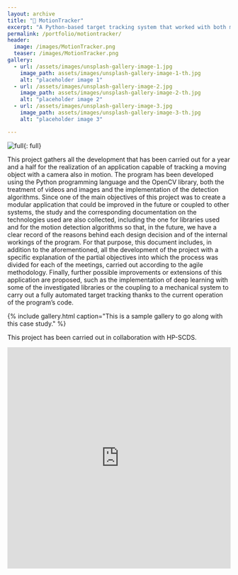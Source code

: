 ```yaml
---
layout: archive
title: "🧿 MotionTracker"
excerpt: "A Python-based target tracking system that worked with both moving targets and cameras for HP SCDS."
permalink: /portfolio/motiontracker/
header:
  image: /images/MotionTracker.png
  teaser: /images/MotionTracker.png
gallery:
  - url: /assets/images/unsplash-gallery-image-1.jpg
    image_path: assets/images/unsplash-gallery-image-1-th.jpg
    alt: "placeholder image 1"
  - url: /assets/images/unsplash-gallery-image-2.jpg
    image_path: assets/images/unsplash-gallery-image-2-th.jpg
    alt: "placeholder image 2"
  - url: /assets/images/unsplash-gallery-image-3.jpg
    image_path: assets/images/unsplash-gallery-image-3-th.jpg
    alt: "placeholder image 3"

---
```


![full](/images/MotionTracker.gif){: full}

This project gathers all the development that has been carried out for a year and a half for the realization of an application capable of tracking a moving object with a camera also in motion. The program has been developed using the Python programming language and the OpenCV library, both the treatment of videos and images and the implementation of the detection algorithms. Since
one of the main objectives of this project was to create a modular application that could be improved in the future or coupled to other systems, the study and the corresponding documentation on the technologies used are also collected, including the one for libraries used and for the motion detection algorithms so that, in the future, we have a clear record of the reasons behind each design decision and of the internal workings of the program. For that purpose, this document includes, in addition to the aforementioned, all the development of the project with a specific explanation of the partial objectives into which the
process was divided for each of the meetings, carried out according to the agile methodology. Finally, further possible improvements or extensions of this application are proposed, such as the implementation of deep learning with some of the investigated libraries or the coupling to a mechanical system to carry out a fully automated target tracking thanks to the current operation of the program’s code.

{% include gallery.html caption="This is a sample gallery to go along with this case study." %}

This project has been carried out in collaboration with HP-SCDS.

<iframe src="https://hpscds.com/xv-observatorio-hp-2020/" width="100%" height="500" frameborder="0" style="border:0" allowfullscreen></iframe>